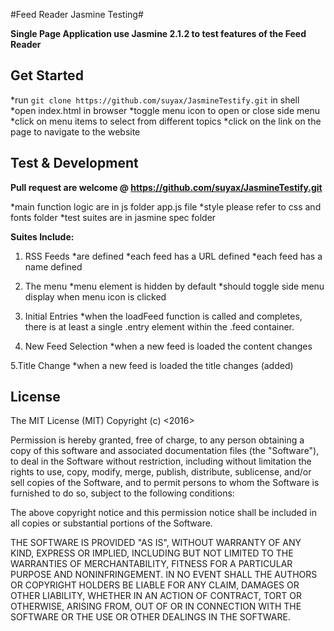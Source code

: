 #Feed Reader Jasmine Testing#

  **Single Page Application use Jasmine 2.1.2 to test features of the Feed Reader**

## Get Started
  *run ```git clone https://github.com/suyax/JasmineTestify.git``` in shell
  *open index.html in browser
  *toggle menu icon to open or close side menu
  *click on menu items to select from different topics
  *click on the link on the page to navigate to the website

## Test & Development

  **Pull request are welcome @ https://github.com/suyax/JasmineTestify.git**

  *main function logic are in js folder app.js file
  *style please refer to css and fonts folder
  *test suites are in jasmine spec folder

  **Suites Include:**

  1. RSS Feeds
    *are defined
    *each feed has a URL defined
    *each feed has a name defined

  2. The menu
    *menu element is hidden by default
    *should toggle side menu display when menu icon is clicked

  3. Initial Entries
    *when the loadFeed function is called and completes, there is at least a single .entry element within the .feed container.

  4. New Feed Selection
    *when a new feed is loaded the content changes

  5.Title Change
    *when a new feed is loaded the title changes (added)

## License
  The MIT License (MIT)
  Copyright (c) <2016> <Suya Xu>

  Permission is hereby granted, free of charge, to any person obtaining a copy of this software and associated documentation files (the "Software"), to deal in the Software without restriction, including without limitation the rights to use, copy, modify, merge, publish, distribute, sublicense, and/or sell copies of the Software, and to permit persons to whom the Software is furnished to do so, subject to the following conditions:

  The above copyright notice and this permission notice shall be included in all copies or substantial portions of the Software.

  THE SOFTWARE IS PROVIDED "AS IS", WITHOUT WARRANTY OF ANY KIND, EXPRESS OR IMPLIED, INCLUDING BUT NOT LIMITED TO THE WARRANTIES OF MERCHANTABILITY, FITNESS FOR A PARTICULAR PURPOSE AND NONINFRINGEMENT. IN NO EVENT SHALL THE AUTHORS OR COPYRIGHT HOLDERS BE LIABLE FOR ANY CLAIM, DAMAGES OR OTHER LIABILITY, WHETHER IN AN ACTION OF CONTRACT, TORT OR OTHERWISE, ARISING FROM, OUT OF OR IN CONNECTION WITH THE SOFTWARE OR THE USE OR OTHER DEALINGS IN THE SOFTWARE.

